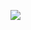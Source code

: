 ![](https://64.media.tumblr.com/68f35c1557e29937ce4a5fe83f48e32a/a4ea114f891d182f-3c/s1280x1920/c404c5d6c3b8333e84685263db5ad1a6b2654cc4.gifv)

